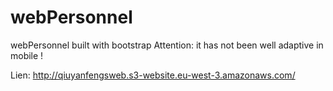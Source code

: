 # webPersonnel
webPersonnel built with bootstrap
Attention: it has not been well adaptive in mobile !


Lien: http://qiuyanfengsweb.s3-website.eu-west-3.amazonaws.com/
